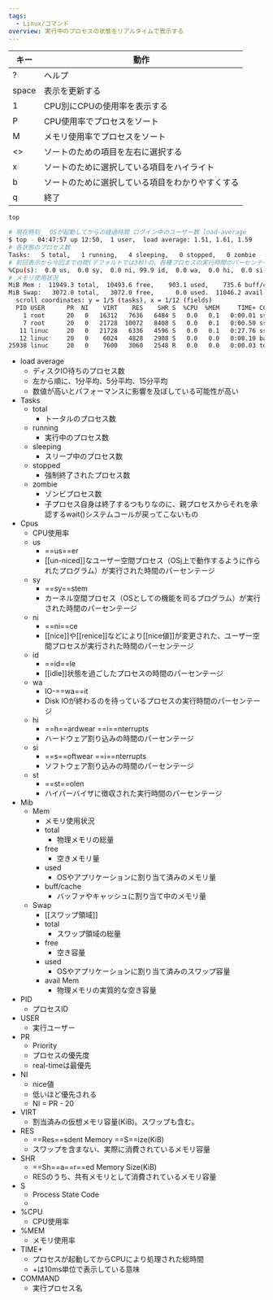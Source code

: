 ```yaml
---
tags:
  - Linux/コマンド
overview: 実行中のプロセスの状態をリアルタイムで表示する
---
```


| キー    | 動作                       |
| ----- | ------------------------ |
| ?     | ヘルプ                      |
| space | 表示を更新する                  |
| 1     | CPU別にCPUの使用率を表示する        |
| P     | CPU使用率でプロセスをソート          |
| M     | メモリ使用率でプロセスをソート          |
| <>    | ソートのための項目を左右に選択する        |
| x     | ソートのために選択している項目をハイライト    |
| b     | ソートのために選択している項目をわかりやすくする |
| q     | 終了                       |
```bash
top

# 現在時刻　 OSが起動してからの経過時間 ログイン中のユーザー数 load-average
$ top - 04:47:57 up 12:50,  1 user,  load average: 1.51, 1.61, 1.59
# 各状態のプロセス数
Tasks:   5 total,   1 running,   4 sleeping,   0 stopped,   0 zombie
# 前回表示から今回までの間(デフォルトでは3秒)の、各種プロセスの実行時間のパーセンテージ
%Cpu(s):  0.0 us,  0.0 sy,  0.0 ni, 99.9 id,  0.0 wa,  0.0 hi,  0.0 si,  0.0 st
# メモリ使用状況
MiB Mem :  11949.3 total,  10493.6 free,    903.1 used,    735.6 buff/cache
MiB Swap:   3072.0 total,   3072.0 free,      0.0 used.  11046.2 avail Mem 
  scroll coordinates: y = 1/5 (tasks), x = 1/12 (fields)
  PID USER      PR  NI    VIRT    RES    SHR S  %CPU  %MEM     TIME+ COMMAND                                                 
    1 root      20   0   16312   7636   6484 S   0.0   0.1   0:00.01 sshd                                                    
    7 root      20   0   21728  10072   8408 S   0.0   0.1   0:00.50 sshd                                                    
   11 linuc     20   0   21728   6336   4596 S   0.0   0.1   0:27.76 sshd                                                    
   12 linuc     20   0    6024   4828   2908 S   0.0   0.0   0:08.10 bash                                                    
25938 linuc     20   0    7600   3060   2548 R   0.0   0.0   0:00.03 top 
```
- load average
	- ディスクIO待ちのプロセス数
	- 左から順に、1分平均、5分平均、15分平均
	- 数値が高いとパフォーマンスに影響を及ぼしている可能性が高い
- Tasks
	- total
		- トータルのプロセス数
	- running
		- 実行中のプロセス数
	- sleeping
		- スリープ中のプロセス数
	- stopped
		- 強制終了されたプロセス数
	- zombie
		- ゾンビプロセス数
		- 子プロセス自身は終了するつもりなのに、親プロセスからそれを承認するwait()システムコールが戻ってこないもの
- Cpus
	- CPU使用率
	- us
		- ==us==er
		- [[un-niced]]なユーザー空間プロセス（OSj上で動作するように作られたプログラム）が実行された時間のパーセンテージ
	- sy
		- ==sy==stem
		- カーネル空間プロセス（OSとしての機能を司るプログラム）が実行された時間のパーセンテージ
	- ni
		- ==ni==ce
		- [[nice]]や[[renice]]などにより[[nice値]]が変更された、ユーザー空間プロセスが実行された時間のパーセンテージ
	- id
		- ==id==le
		- [[idle]]状態を過ごしたプロセスの時間のパーセンテージ
	- wa
		- IO-==wa==it
		- Disk IOが終わるのを待っているプロセスの実行時間のパーセンテージ
	- hi
		- ==h==ardwear ==i==nterrupts
		- ハードウェア割り込みの時間のパーセンテージ
	- si
		- ==s==oftwear ==i==nterrupts
		- ソフトウェア割り込みの時間のパーセンテージ
	- st
		- ==st==olen
		- ハイパーバイザに徴収された実行時間のパーセンテージ
- Mib
	- Mem
		- メモリ使用状況
		- total
			- 物理メモリの総量
		- free
			- 空きメモリ量
		- used
			- OSやアプリケーションに割り当て済みのメモリ量
		- buff/cache
			- バッファやキャッシュに割り当て中のメモリ量
	- Swap
		- [[スワップ領域]]
		- total
			- スワップ領域の総量
		- free
			- 空き容量
		- used
			- OSやアプリケーションに割り当て済みのスワップ容量
		- avail Mem
			- 物理メモリの実質的な空き容量
- PID
	- プロセスID
- USER
	- 実行ユーザー
- PR
	- Priority
	- プロセスの優先度
	- real-timeは最優先
- NI
	- nice値
	- 低いほど優先される
	- NI = PR - 20
- VIRT
	- 割当済みの仮想メモリ容量(KiB)。スワップも含む。
- RES
	- ==Res==sdent Memory ==S==ize(KiB)
	- スワップを含まない、実際に消費されているメモリ容量
- SHR
	- ==Sh==a==r==ed Memory Size(KiB)
	- RESのうち、共有メモリとして消費されているメモリ容量
- S
	- Process State Code
	- 
- %CPU
	- CPU使用率
- %MEM
	- メモリ使用率
- TIME+
	- プロセスが起動してからCPUにより処理された総時間
	- +は10ms単位で表示している意味
- COMMAND
	- 実行プロセス名

